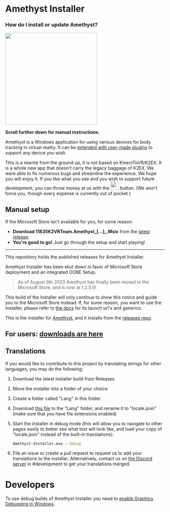 # Amethyst Installer


### How do I install or update Amethyst?
[<img width="290px" src="https://get.microsoft.com/images/en-us%20light.svg">](https://www.microsoft.com/store/apps/9P7R8FGDDGDH)

**Scroll further down for manual instructions.**  

Amethyst is a Windows application for using various devices for body tracking in virtual reality. It can be [extended with user-made plugins](https://docs.k2vr.tech/en/dev/overview) to support any device you wish.

This is a rewrite from the ground up, it is *not* based on KinectToVR/K2EX. It is a whole new app that doesn't carry the legacy baggage of K2EX. We were able to fix numerous bugs and streamline the experience. We hope you will enjoy it. If you like what you see and you wish to support future development, you can throw money at us with the [<img style="display:inline; height:26px;" src="https://user-images.githubusercontent.com/8508676/189487326-eff20178-77a2-4ea4-9798-d389e53501e4.png">](https://opencollective.com/k2vr) button.
  (We won't force you, though every expense is currently out of pocket.)

## Manual setup

If the Microsoft Store isn't available for you, for some reason:
 - **Download 11835K2VRTeam.Amethyst_[...]_.Msix** from the [latest release](https://github.com/KinectToVR/Amethyst-Releases/releases/latest).
 - **You're good to go!** Just go through the setup and start playing!

---

This repository holds the published releases for Amethyst Installer.

Amethyst Installer has been shut down in favor of Microsoft Store deployment and an integrated OOBE Setup.
> As of August 9th 2023 Amethyst has finally been moved to the Microsoft Store, and is now at 1.2.5.0!

This build of the Installer will only continue to show this notice and guide you to the Microsoft Store instead.
If, for some reason, you want to use the Installer, please refer to [the docs](https://docs.k2vr.tech) for its launch uri's and generics.

This is the installer for [Amethyst](https://github.com/KinectToVR/Amethyst), and it installs from the [releases repo](https://github.com/KinectToVR/Amethyst-Releases).

## For users: [downloads are here](https://github.com/kinecttovr/amethyst-installer-releases)

## Translations

If you would like to contribute to this project by translating strings for other languages, you may do the following:

1. Download the latest installer build from Releases.

2. Move the installer into a folder of your choice.

3. Create a folder called "Lang" in this folder.

4. Download [this file](https://raw.githubusercontent.com/KinectToVR/Amethyst-Installer/main/Amethyst-Installer/Resources/Lang/en.json) to the "Lang" folder, and rename it to "locale.json" (make sure that you have file extensions enabled)

5. Start the installer in debug mode (this will allow you to navigate to other pages easily to better see what text will look like, and load your copy of "locale.json" instead of the built-in translations):
   
   ```cmd
   Amethyst-Installer.exe --debug
   ```

6. File an issue or create a pull request to request us to add your translations to the installer. Alternatively, contact us on [the Discord server](https://discord.gg/YBQCRDG) in #development to get your translations merged.

# Developers

To use debug builds of Amethyst Installer you need to [enable Graphics Debugging in Windows](https://learn.microsoft.com/en-us/windows/uwp/gaming/use-the-directx-runtime-and-visual-studio-graphics-diagnostic-features).
